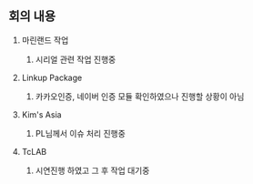 ## 회의 내용

1. 마린랜드 작업
	1. 시리얼 관련 작업 진행중

2. Linkup Package
	1. 카카오인증, 네이버 인증 모듈 확인하였으나 진행할 상황이 아님
3. Kim's Asia
	1. PL님께서 이슈 처리 진행중
4. TcLAB 
	1. 시연진행 하였고 그 후 작업 대기중




